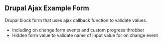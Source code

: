 ## Drupal Ajax Example Form

Drupal block form that uses ajax callback function to validate values.
- Including on change form events and custom progress throbber
- Hidden form value to validate name of input value for on change event
